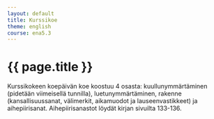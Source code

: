 ```yaml
---
layout: default
title: Kurssikoe
theme: english
course: ena5.3
---
```


<div class="container">
<div class="header-row">
<div class="main-header">
<h1>{{ page.title }}</h1>
</div>
</div>
<div class="content-row">
<div class="main-content">

Kurssikokeen koepäivän koe koostuu 4 osasta: kuullunymmärtäminen (pidetään viimeisellä tunnilla), luetunymmärtäminen,
rakenne (kansallisuussanat, välimerkit, aikamuodot ja lauseenvastikkeet) ja aihepiirisanat. Aihepiirisanastot löydät
kirjan sivuilta 133-136.

</div>
</div>
</div>
